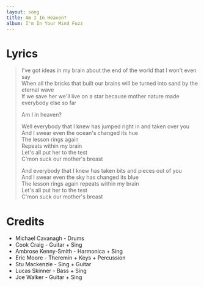 ```yaml
---
layout: song
title: Am I In Heaven?
album: I'm In Your Mind Fuzz
---
```


# Lyrics

> I've got ideas in my brain about the end of the world that I won't even say  
> When all the bricks that built our brains will be turned into sand by the eternal wave  
> If we save her we'll live on a star because mother nature made everybody else so far  
>  
> Am I in heaven?  
>  
> Well everybody that I knew has jumped right in and taken over you  
> And I swear even the ocean's changed its hue  
> The lesson rings again  
> Repeats within my brain  
> Let's all put her to the test  
> C'mon suck our mother's breast  
>  
> And everybody that I knew has taken bits and pieces out of you  
> And I swear even the sky has changed its blue  
> The lesson rings again repeats within my brain  
> Let's all put her to the test  
> C'mon suck our mother's breast  

# Credits

* Michael Cavanagh - Drums  
* Cook Craig - Guitar + Sing  
* Ambrose Kenny-Smith - Harmonica + Sing  
* Eric Moore - Theremin + Keys + Percussion  
* Stu Mackenzie - Sing + Guitar  
* Lucas Skinner - Bass + Sing  
* Joe Walker - Guitar + Sing  
